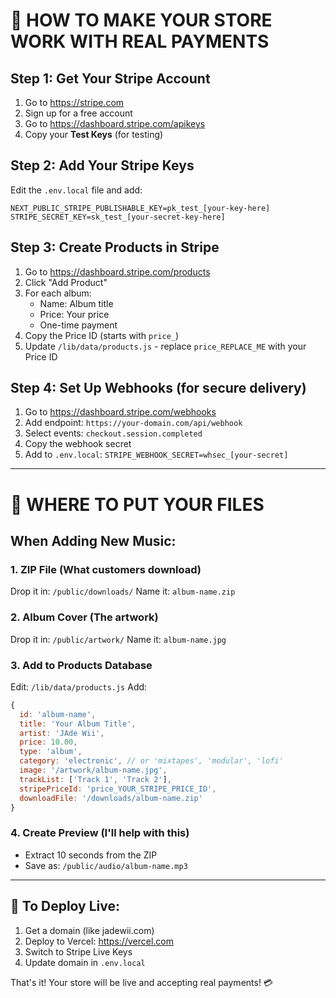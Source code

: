 # 🏪 HOW TO MAKE YOUR STORE WORK WITH REAL PAYMENTS

## Step 1: Get Your Stripe Account
1. Go to https://stripe.com
2. Sign up for a free account
3. Go to https://dashboard.stripe.com/apikeys
4. Copy your **Test Keys** (for testing)

## Step 2: Add Your Stripe Keys
Edit the `.env.local` file and add:
```
NEXT_PUBLIC_STRIPE_PUBLISHABLE_KEY=pk_test_[your-key-here]
STRIPE_SECRET_KEY=sk_test_[your-secret-key-here]
```

## Step 3: Create Products in Stripe
1. Go to https://dashboard.stripe.com/products
2. Click "Add Product"
3. For each album:
   - Name: Album title
   - Price: Your price
   - One-time payment
4. Copy the Price ID (starts with `price_`)
5. Update `/lib/data/products.js` - replace `price_REPLACE_ME` with your Price ID

## Step 4: Set Up Webhooks (for secure delivery)
1. Go to https://dashboard.stripe.com/webhooks
2. Add endpoint: `https://your-domain.com/api/webhook`
3. Select events: `checkout.session.completed`
4. Copy the webhook secret
5. Add to `.env.local`: `STRIPE_WEBHOOK_SECRET=whsec_[your-secret]`

---

# 📂 WHERE TO PUT YOUR FILES

## When Adding New Music:

### 1. ZIP File (What customers download)
Drop it in: `/public/downloads/`
Name it: `album-name.zip`

### 2. Album Cover (The artwork)
Drop it in: `/public/artwork/`
Name it: `album-name.jpg`

### 3. Add to Products Database
Edit: `/lib/data/products.js`
Add:
```javascript
{
  id: 'album-name',
  title: 'Your Album Title',
  artist: 'JAde Wii',
  price: 10.00,
  type: 'album',
  category: 'electronic', // or 'mixtapes', 'modular', 'lofi'
  image: '/artwork/album-name.jpg',
  trackList: ['Track 1', 'Track 2'],
  stripePriceId: 'price_YOUR_STRIPE_PRICE_ID',
  downloadFile: '/downloads/album-name.zip'
}
```

### 4. Create Preview (I'll help with this)
- Extract 10 seconds from the ZIP
- Save as: `/public/audio/album-name.mp3`

---

## 🚀 To Deploy Live:

1. Get a domain (like jadewii.com)
2. Deploy to Vercel: https://vercel.com
3. Switch to Stripe Live Keys
4. Update domain in `.env.local`

That's it! Your store will be live and accepting real payments! 💳